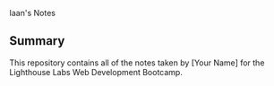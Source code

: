 Iaan's Notes

## Summary 

This repository contains all of the notes taken by [Your Name] for the Lighthouse Labs Web Development Bootcamp.

